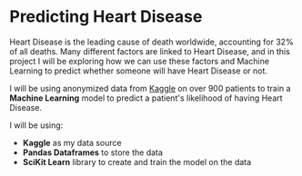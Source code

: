 # Predicting Heart Disease

Heart Disease is the leading cause of death worldwide, accounting for 32% of all deaths. Many different factors are linked to Heart Disease, and in this project I will be exploring how we can use these factors and Machine Learning to predict whether someone will have Heart Disease or not.

I will be using anonymized data from [Kaggle](https://www.kaggle.com/datasets/fedesoriano/heart-failure-prediction) on over 900 patients to train a **Machine Learning** model to predict a patient's likelihood of having Heart Disease.

I will be using:
- **Kaggle** as my data source
- **Pandas Dataframes** to store the data
- **SciKit Learn** library to create and train the model on the data